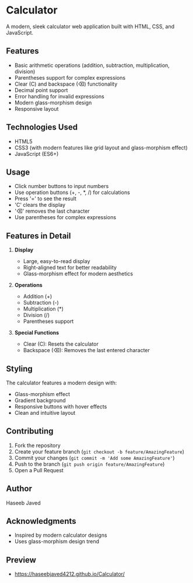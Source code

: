 # Calculator

A modern, sleek calculator web application built with HTML, CSS, and JavaScript.

## Features

- Basic arithmetic operations (addition, subtraction, multiplication, division)
- Parentheses support for complex expressions
- Clear (C) and backspace (⌫) functionality
- Decimal point support
- Error handling for invalid expressions
- Modern glass-morphism design
- Responsive layout

## Technologies Used

- HTML5
- CSS3 (with modern features like grid layout and glass-morphism effect)
- JavaScript (ES6+)


## Usage

- Click number buttons to input numbers
- Use operation buttons (+, -, *, /) for calculations
- Press '=' to see the result
- 'C' clears the display
- '⌫' removes the last character
- Use parentheses for complex expressions

## Features in Detail

1. **Display**
   - Large, easy-to-read display
   - Right-aligned text for better readability
   - Glass-morphism effect for modern aesthetics

2. **Operations**
   - Addition (+)
   - Subtraction (-)
   - Multiplication (*)
   - Division (/)
   - Parentheses support

3. **Special Functions**
   - Clear (C): Resets the calculator
   - Backspace (⌫): Removes the last entered character

## Styling

The calculator features a modern design with:
- Glass-morphism effect
- Gradient background
- Responsive buttons with hover effects
- Clean and intuitive layout



## Contributing

1. Fork the repository
2. Create your feature branch (`git checkout -b feature/AmazingFeature`)
3. Commit your changes (`git commit -m 'Add some AmazingFeature'`)
4. Push to the branch (`git push origin feature/AmazingFeature`)
5. Open a Pull Request

## Author

 Haseeb Javed 

## Acknowledgments

- Inspired by modern calculator designs
- Uses glass-morphism design trend

## Preview 

- https://haseebjaved4212.github.io/Calculator/
